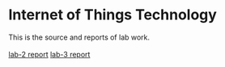 # Internet of Things Technology
This is the source and reports of lab work.
<br></br>
[lab-2 report](https://github.com/joey9503/Internet-of-Things-Technology/tree/master/RoadsTraffic)
[lab-3 report](https://github.com/joey9503/Internet-of-Things-Technology/tree/master/RoadsTraffic/README_lab3.md)